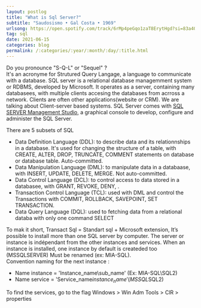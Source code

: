 ```yaml
---
layout: postlog
title: "What is Sql Server?"
subtitle: "Saudosismo • Gal Costa • 1969"
urlsong: https://open.spotify.com/track/6rMp4peGqo1zaT8ErytHgd?si=83a4018ab67049e1
tag: sql
date: 2021-06-15
categories: blog
permalink: /:categories/:year/:month/:day/:title.html
---
```


Do you pronounce  "S-Q-L" or "Sequel" ?     
It's an acronyme for Strutured Query Langage, a language to communicate with a database. SQL server is a relational database managemment system or RDBMS, developed by Microsoft. It operates as a server, containing many databasees, with multiple clients accesing the databases  from acrross a network. Clients are often other applications(website or CRM). We are  talking  about Client-server based systems.   SQL Server  comes with [SQL SERVER Management Studio](https://database.guide/what-is-sql-server-management-studio/), a graphical console to develop, configure and administer the SQL Server. 

There are 5 subsets of SQL
- Data Definition Language (DDL): to describe  data  and its  relationnships in a database. It's used for changing the structure of a table, with CREATE, ALTER, DROP, TRUNCATE, COMMENT statements on database or database table. Auto-committed. 
- Data Manipulation Language (DML): to manipulate data  in a databaase, with INSERT, UPDATE, DELETE, MERGE. Not auto-committed. 
- Data Control Language (DCL): to control access to data  stored in a databasee, with GRANT, REVOKE, DENY, . 
- Transaction Control Language (TCL):  used with DML and control the Transactions with COMMIT, ROLLBACK, SAVEPOINT, SET TRANSACTION.
- Data Query Language (DQL): used to fetching data from a relational databa with only one command SELECT

To mak it short, Transact Sql = Standart sql + Microsoft extension, It’s possible to install more than one SQL server by computer. The server or instance is indépendant from the other instances and services. When an instance is installed, one instance by default is createded too (MSSQLSERVER) Must be renamed (ex: MIA-SQL).    
Convention naming for the next instance :
- Name instance = 'Instance_name\sub_name' (Ex: MIA-SQL\SQL2)
- Name service = 'Service_name$instance_name' (MSSQL$SQL2)

To find the services, go to the flag Windows > Win Adm Tools > ClR > properties
